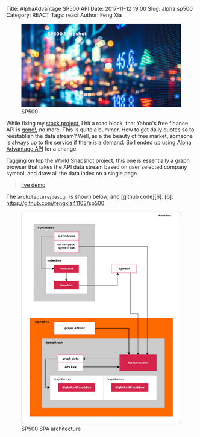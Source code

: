 Title: AlphaAdvantage SP500 API
Date: 2017-11-12 19:00
Slug: alpha sp500
Category: REACT
Tags: react
Author: Feng Xia

<figure class="row">
  <img class="center-block responsive-img"
       src="/images/alpha%20advantage%20sp500.png"/>
    <figcaption>SP500</figcaption>
</figure>


While fixing my [stock project][1], I hit a road block, that Yahoo's 
free finance API is [gone!][2], no more. This is quite a bummer. How
to get daily quotes so to reestablish the data stream? Well, as a the
beauty of free market, someone is always up to the service if there is
a demand. So I ended up using [Alpha Advantage API][3] for a change.

[1]: https://github.com/fengxia41103/jk
[2]: https://forums.yahoo.net/t5/Yahoo-Finance-help/Is-Yahoo-Finance-API-broken/td-p/250503
[3]: https://www.alphavantage.co/documentation/

Tagging on top the [World Snapshot][4] project, this one is
essentially a graph browser that takes the API data stream based on
user selected company symbol, and draw all the data index on a single page.

[4]: {filename}/workspace/demo/visualization.md

> [live demo][5]

[5]: http://sp500chart.s3-website-us-east-1.amazonaws.com

The `architecture`/`design` is shown below, and [github code][6].
[6]: https://github.com/fengxia41103/sp500

<figure class="row">
  <img class="center-block responsive-img"
       src="/images/sp500%20architecture.png"/>
  <figcaption>SP500 SPA architecture</figcaption>
</figure>
